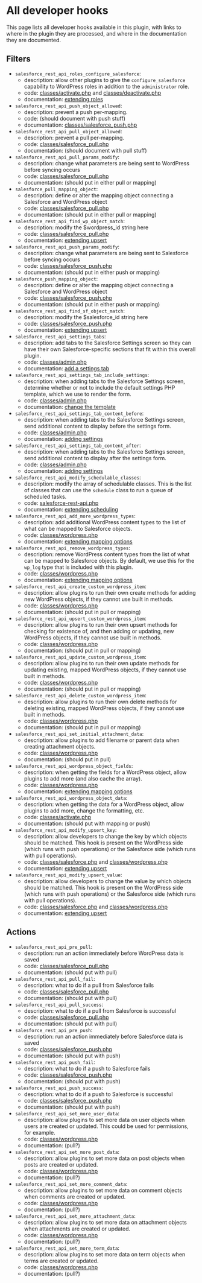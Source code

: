 # All developer hooks

This page lists all developer hooks available in this plugin, with links to where in the plugin they are processed, and where in the documentation they are documented.

## Filters

- `salesforce_rest_api_roles_configure_salesforce`:
    - description: allow other plugins to give the `configure_salesforce` capability to WordPress roles in addition to the `administrator` role.
    - code: [classes/activate.php](../classes/activate.php) and [classes/deactivate.php](../classes/deactivate.php)
    - documentation: [extending roles](./docs/extending-roles.md)
- `salesforce_rest_api_push_object_allowed`:
    - description: prevent a push per-mapping.
    - code: (should document with push stuff)
    - documentation: [classes/salesforce_push.php](../classes/salesforce_push.php)
- `salesforce_rest_api_pull_object_allowed`:
    - description: prevent a pull per-mapping.
    - code: [classes/salesforce_pull.php](../classes/salesforce_pull.php)
    - documentation: (should document with pull stuff)
- `salesforce_rest_api_pull_params_modify`:
    - description: change what parameters are being sent to WordPress before syncing occurs
    - code: [classes/salesforce_pull.php](../classes/salesforce_pull.php)
    - documentation: (should put in either pull or mapping)
- `salesforce_pull_mapping_object`:
    - description: define or alter the mapping object connecting a Salesforce and WordPress object
    - code: [classes/salesforce_pull.php](../classes/salesforce_pull.php)
    - documentation: (should put in either pull or mapping)
- `salesforce_rest_api_find_wp_object_match`:
    - description: modify the $wordpress_id string here
    - code: [classes/salesforce_pull.php](../classes/salesforce_pull.php)
    - documentation: [extending upsert](./extending-upsert.md)
- `salesforce_rest_api_push_params_modify`:
    - description: change what parameters are being sent to Salesforce before syncing occurs
    - code: [classes/salesforce_push.php](../classes/salesforce_push.php)
    - documentation: (should put in either push or mapping)
- `salesforce_push_mapping_object`:
    - description: define or alter the mapping object connecting a Salesforce and WordPress object
    - code: [classes/salesforce_push.php](../classes/salesforce_push.php)
    - documentation: (should put in either push or mapping)
- `salesforce_rest_api_find_sf_object_match`:
    - description: modify the $salesforce_id string here
    - code: [classes/salesforce_push.php](../classes/salesforce_push.php)
    - documentation: [extending upsert](./extending-upsert.md)
- `salesforce_rest_api_settings_tabs`:
    - description: add tabs to the Salesforce Settings screen so they can have their own Salesforce-specific sections that fit within this overall plugin.
    - code: [classes/admin.php](../classes/admin.php)
    - documentation: [add a settings tab](./docs/adding-settings.md#add-a-settings-tab)
- `salesforce_rest_api_settings_tab_include_settings`:
    - description: when adding tabs to the Salesforce Settings screen, determine whether or not to include the default settings PHP template, which we use to render the form.
    - code: [classes/admin.php](../classes/admin.php)
    - documentation: [change the template](./docs/adding-settings.md#change-the-template)
- `salesforce_rest_api_settings_tab_content_before`:
    - description: when adding tabs to the Salesforce Settings screen, send additional content to display before the settings form.
    - code: [classes/admin.php](../classes/admin.php)
    - documentation: [adding settings](./docs/adding-settings.md#add-content-to-a-tab)
- `salesforce_rest_api_settings_tab_content_after`:
    - description: when adding tabs to the Salesforce Settings screen, send additional content to display after the settings form.
    - code: [classes/admin.php](../classes/admin.php)
    - documentation: [adding settings](./docs/adding-settings.md#add-content-to-a-tab)
- `salesforce_rest_api_modify_schedulable_classes`:
    - description: modify the array of schedulable classes. This is the list of classes that can use the `schedule` class to run a queue of scheduled tasks.
    - code: [salesforce-rest-api.php](../../salesforce-rest-api.php)
    - documentation: [extending scheduling](./extending-scheduling.md)
- `salesforce_rest_api_add_more_wordpress_types`:
    - description: add additional WordPress content types to the list of what can be mapped to Salesforce objects.
    - code: [classes/wordpress.php](../classes/wordpress.php)
    - documentation: [extending mapping options](./extending-mapping-options.md#available-wordpress-objects)
- `salesforce_rest_api_remove_wordpress_types`:
    - description: remove WordPress content types from the list of what can be mapped to Salesforce objects. By default, we use this for the `wp_log` type that is included with this plugin.
    - code: [classes/wordpress.php](../classes/wordpress.php)
    - documentation: [extending mapping options](./extending-mapping-options.md#available-wordpress-objects)
- `salesforce_rest_api_create_custom_wordpress_item`:
    - description: allow plugins to run their own create methods for adding new WordPress objects, if they cannot use built in methods.
    - code: [classes/wordpress.php](../classes/wordpress.php)
    - documentation: (should put in pull or mapping)
- `salesforce_rest_api_upsert_custom_wordpress_item`:
    - description: allow plugins to run their own upsert methods for checking for existence of, and then adding or updating, new WordPress objects, if they cannot use built in methods.
    - code: [classes/wordpress.php](../classes/wordpress.php)
    - documentation: (should put in pull or mapping)
- `salesforce_rest_api_update_custom_wordpress_item`:
    - description: allow plugins to run their own update methods for updating existing, mapped WordPress objects, if they cannot use built in methods.
    - code: [classes/wordpress.php](../classes/wordpress.php)
    - documentation: (should put in pull or mapping)
- `salesforce_rest_api_delete_custom_wordpress_item`:
    - description: allow plugins to run their own delete methods for deleting existing, mapped WordPress objects, if they cannot use built in methods.
    - code: [classes/wordpress.php](../classes/wordpress.php)
    - documentation: (should put in pull or mapping)
- `salesforce_rest_api_set_initial_attachment_data`:
    - description: allow plugins to add filename or parent data when creating attachment objects.
    - code: [classes/wordpress.php](../classes/wordpress.php)
    - documentation: (should put in pull)
- `salesforce_rest_api_wordpress_object_fields`:
    - description: when getting the fields for a WordPress object, allow plugins to add more (and also cache the array).
    - code: [classes/wordpress.php](../classes/wordpress.php)
    - documentation: [extending mapping options](./extending-mapping-options.md#available-wordpress-fields)
- `salesforce_rest_api_wordpress_object_data`:
    - description: when getting the data for a WordPress object, allow plugins to add more, change the formatting, etc.
    - code: [classes/activate.php](../classes/wordpress.php)
    - documentation: (should put with mapping or push)
- `salesforce_rest_api_modify_upsert_key`:
    - description: allow developers to change the key by which objects should be matched. This hook is present on the WordPress side (which runs with push operations) or the Salesforce side (which runs with pull operations).
    - code: [classes/salesforce.php](../classes/salesforce.php) and [classes/wordpress.php](../classes/wordpress.php)
    - documentation: [extending upsert](./extending-upsert.md#change-the-key-or-value)
- `salesforce_rest_api_modify_upsert_value`:
    - description: allow developers to change the value by which objects should be matched. This hook is present on the WordPress side (which runs with push operations) or the Salesforce side (which runs with pull operations).
    - code: [classes/salesforce.php](../classes/salesforce.php) and [classes/wordpress.php](../classes/wordpress.php)
    - documentation: [extending upsert](./extending-upsert.md#change-the-key-or-value)

## Actions

- `salesforce_rest_api_pre_pull`:
    - description: run an action immediately before WordPress data is saved
    - code: [classes/salesforce_pull.php](../classes/salesforce_pull.php)
    - documentation: (should put with pull)
- `salesforce_rest_api_pull_fail`:
    - description: what to do if a pull from Salesforce fails
    - code: [classes/salesforce_pull.php](../classes/salesforce_pull.php)
    - documentation: (should put with pull)
- `salesforce_rest_api_pull_success`:
    - description: what to do if a pull from Salesforce is successful
    - code: [classes/salesforce_pull.php](../classes/salesforce_pull.php)
    - documentation: (should put with pull)
- `salesforce_rest_api_pre_push`:
    - description: run an action immediately before Salesforce data is saved
    - code: [classes/salesforce_push.php](../classes/salesforce_push.php)
    - documentation: (should put with push)
- `salesforce_rest_api_push_fail`:
    - description: what to do if a push to Salesforce fails
    - code: [classes/salesforce_push.php](../classes/salesforce_push.php)
    - documentation: (should put with push)
- `salesforce_rest_api_push_success`:
    - description: what to do if a push to Salesforce is successful
    - code: [classes/salesforce_push.php](../classes/salesforce_push.php)
    - documentation: (should put with push)
- `salesforce_rest_api_set_more_user_data`:
    - description: allow plugins to set more data on user objects when users are created or updated. This could be used for permissions, for example.
    - code: [classes/wordpress.php](../classes/wordpress.php)
    - documentation: (pull?)
- `salesforce_rest_api_set_more_post_data`:
    - description: allow plugins to set more data on post objects when posts are created or updated.
    - code: [classes/wordpress.php](../classes/wordpress.php)
    - documentation: (pull?)
- `salesforce_rest_api_set_more_comment_data`:
    - description: allow plugins to set more data on comment objects when comments are created or updated.
    - code: [classes/wordpress.php](../classes/wordpress.php)
    - documentation: (pull?)
- `salesforce_rest_api_set_more_attachment_data`:
    - description: allow plugins to set more data on attachment objects when attachments are created or updated.
    - code: [classes/wordpress.php](../classes/wordpress.php)
    - documentation: (pull?)
- `salesforce_rest_api_set_more_term_data`:
    - description: allow plugins to set more data on term objects when terms are created or updated.
    - code: [classes/wordpress.php](../classes/wordpress.php)
    - documentation: (pull?)